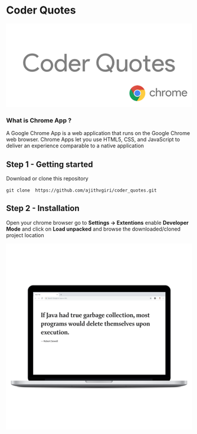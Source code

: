 # Coder Quotes
![Coder Quotes](media/15404549472273/Coder%20Quotes.png)


### What is Chrome App ?
A Google Chrome App is a web application that runs on the Google Chrome web browser. Chrome Apps let you use HTML5, CSS, and JavaScript to deliver an experience comparable to a native application
## Step 1 - Getting started
Download or clone this repository

`git clone  https://github.com/ajithvgiri/coder_quotes.git`


## Step 2 - Installation

Open your chrome browser go to **Settings -> Extentions** enable **Developer Mode** and click on **Load unpacked** and browse the downloaded/cloned project location

![CoderQuotes_macbookpro13_front](media/15404549472273/CoderQuotes_macbookpro13_front.png)
